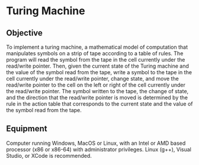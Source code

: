 # Turing Machine

## Objective 
To implement a turing machine, a mathematical model of computation that manipulates symbols on a strip of tape according to a table of rules. 
The program will read the symbol from the tape in the cell currently under the read/write pointer. Then, given the current state of the Turing machine and the value of the symbol read from the tape, write a symbol to the tape in the cell currently under the read/write pointer, change state, and move the read/write pointer to the cell on the left or right of the cell currently under the read/write pointer. The symbol written to the tape, the change of state, and the direction that the read/write pointer is moved is determined by the rule in the action table that corresponds to the current state and the value of the symbol read from the tape.

## Equipment 
Computer running Windows, MacOS or Linux, with an Intel or AMD based processor (x86 or x86-64) with administrator privileges. Linux (g++), Visual Studio, or XCode is recommended.
